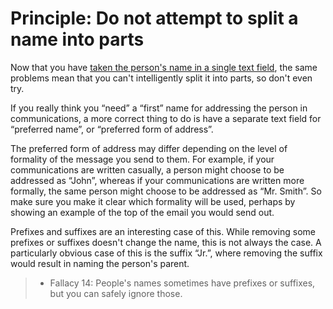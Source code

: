 # Principle: Do not attempt to split a name into parts

Now that you have [taken the person's name in a single text field](make-name-entry-a-single-field),
the same problems mean that you can't intelligently split it into parts, so don't even try.

If you really think you “need” a “first” name for addressing the person in communications, a more
correct thing to do is have a separate text field for “preferred name”, or “preferred form of address”.

The preferred form of address may differ depending on the level of formality of the message you
send to them. For example, if your communications are written casually, a person might choose
to be addressed as “John”, whereas if your communications are written more formally, the same
person might choose to be addressed as “Mr. Smith”. So make sure you make it clear which formality
will be used, perhaps by showing an example of the top of the email you would send out.

Prefixes and suffixes are an interesting case of this. While removing some prefixes or suffixes
doesn't change the name, this is not always the case. A particularly obvious case of this is the
suffix “Jr.”, where removing the suffix would result in naming the person's parent.

> - Fallacy 14: People's names sometimes have prefixes or suffixes, but you can safely ignore those.

